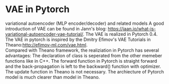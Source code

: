 # VAE in Pytorch
variational autoencoder (MLP encoder/decoder) and related models 
A good introduction of VAE can be found in Jann's blog: https://jaan.io/what-is-variational-autoencoder-vae-tutorial/.
The VAE is realized in Pytorch 0.4. The VAE in pytorch is inspired by the Dmitry Efimov's VAE Tutorials in Theano:http://efimov-ml.com/vae.html.  
Compared with Theano framework, the realiziation in Pytorch has several advantages: The declaration of class is seperated from the other memeber functions like in C++. The forward function in Pytorch is straight forward and the back-propagation is left to the backward() function with optimizer. The update function in Theano is not necessary. The archiecture of Pytorch model is much clearer than model in Theano.   
